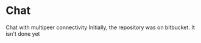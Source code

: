 # Chat
Chat with multipeer connectivity
Initially, the repository was on bitbucket.
It isn't done yet
